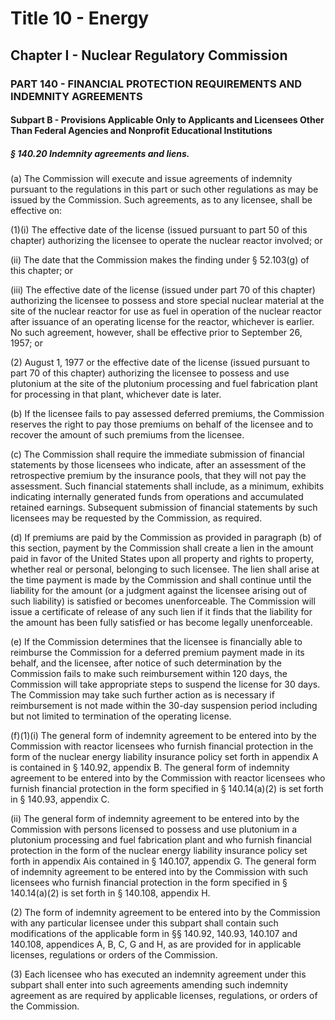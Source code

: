 
# Title 10 - Energy
## Chapter I - Nuclear Regulatory Commission
### PART 140 - FINANCIAL PROTECTION REQUIREMENTS AND INDEMNITY AGREEMENTS
#### Subpart B - Provisions Applicable Only to Applicants and Licensees Other Than Federal Agencies and Nonprofit Educational Institutions
##### § 140.20 Indemnity agreements and liens.

(a) The Commission will execute and issue agreements of indemnity pursuant to the regulations in this part or such other regulations as may be issued by the Commission. Such agreements, as to any licensee, shall be effective on:

(1)(i) The effective date of the license (issued pursuant to part 50 of this chapter) authorizing the licensee to operate the nuclear reactor involved; or

(ii) The date that the Commission makes the finding under § 52.103(g) of this chapter; or

(iii) The effective date of the license (issued under part 70 of this chapter) authorizing the licensee to possess and store special nuclear material at the site of the nuclear reactor for use as fuel in operation of the nuclear reactor after issuance of an operating license for the reactor, whichever is earlier. No such agreement, however, shall be effective prior to September 26, 1957; or

(2) August 1, 1977 or the effective date of the license (issued pursuant to part 70 of this chapter) authorizing the licensee to possess and use plutonium at the site of the plutonium processing and fuel fabrication plant for processing in that plant, whichever date is later.

(b) If the licensee fails to pay assessed deferred premiums, the Commission reserves the right to pay those premiums on behalf of the licensee and to recover the amount of such premiums from the licensee.

(c) The Commission shall require the immediate submission of financial statements by those licensees who indicate, after an assessment of the retrospective premium by the insurance pools, that they will not pay the assessment. Such financial statements shall include, as a minimum, exhibits indicating internally generated funds from operations and accumulated retained earnings. Subsequent submission of financial statements by such licensees may be requested by the Commission, as required.

(d) If premiums are paid by the Commission as provided in paragraph (b) of this section, payment by the Commission shall create a lien in the amount paid in favor of the United States upon all property and rights to property, whether real or personal, belonging to such licensee. The lien shall arise at the time payment is made by the Commission and shall continue until the liability for the amount (or a judgment against the licensee arising out of such liability) is satisfied or becomes unenforceable. The Commission will issue a certificate of release of any such lien if it finds that the liability for the amount has been fully satisfied or has become legally unenforceable.

(e) If the Commission determines that the licensee is financially able to reimburse the Commission for a deferred premium payment made in its behalf, and the licensee, after notice of such determination by the Commission fails to make such reimbursement within 120 days, the Commission will take appropriate steps to suspend the license for 30 days. The Commission may take such further action as is necessary if reimbursement is not made within the 30-day suspension period including but not limited to termination of the operating license.

(f)(1)(i) The general form of indemnity agreement to be entered into by the Commission with reactor licensees who furnish financial protection in the form of the nuclear energy liability insurance policy set forth in appendix A is contained in § 140.92, appendix B. The general form of indemnity agreement to be entered into by the Commission with reactor licensees who furnish financial protection in the form specified in § 140.14(a)(2) is set forth in § 140.93, appendix C.

(ii) The general form of indemnity agreement to be entered into by the Commission with persons licensed to possess and use plutonium in a plutonium processing and fuel fabrication plant and who furnish financial protection in the form of the nuclear energy liability insurance policy set forth in appendix Ais contained in § 140.107, appendix G. The general form of indemnity agreement to be entered into by the Commission with such licensees who furnish financial protection in the form specified in § 140.14(a)(2) is set forth in § 140.108, appendix H.

(2) The form of indemnity agreement to be entered into by the Commission with any particular licensee under this subpart shall contain such modifications of the applicable form in §§ 140.92, 140.93, 140.107 and 140.108, appendices A, B, C, G and H, as are provided for in applicable licenses, regulations or orders of the Commission.

(3) Each licensee who has executed an indemnity agreement under this subpart shall enter into such agreements amending such indemnity agreement as are required by applicable licenses, regulations, or orders of the Commission.

